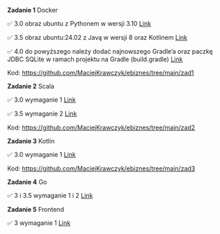 **Zadanie 1** Docker

:white_check_mark: 3.0 obraz ubuntu z Pythonem w wersji
3.10 [Link](https://github.com/MaciejKrawczyk/ebiznes/commit/ab1486fe61393acc284e95cd7dda419815fb53e9)

:white_check_mark: 3.5 obraz ubuntu:24.02 z Javą w wersji 8 oraz
Kotlinem [Link](https://github.com/MaciejKrawczyk/ebiznes/commit/b42cee74ef2de25f07fd9a6ef5754dbd32906f3f)

:white_check_mark: 4.0 do powyższego należy dodać najnowszego Gradle’a oraz paczkę JDBC SQLite w ramach projektu na
Gradle (build.gradle) [Link](https://github.com/MaciejKrawczyk/ebiznes/commit/c351844f6ab4e059e07a70856aac33ac7f7cd236)

Kod: https://github.com/MaciejKrawczyk/ebiznes/tree/main/zad1

**Zadanie 2** Scala

:white_check_mark: 3.0 wymaganie 1 [Link](https://github.com/MaciejKrawczyk/ebiznes/commit/d0d0974887fe354f9d12377141304933747d8f5f)

:white_check_mark: 3.5 wymaganie 2 [Link](https://github.com/MaciejKrawczyk/ebiznes/commit/15b606334b9f6fda1f80d25a7ef9c6807dff79dd)

Kod: https://github.com/MaciejKrawczyk/ebiznes/tree/main/zad2

**Zadanie 3** Kotlin

:white_check_mark: 3.0 wymaganie 1 [Link](https://github.com/MaciejKrawczyk/ebiznes/commit/3eb690551582e39d48079a1957baa1d8af7238fe)

Kod: https://github.com/MaciejKrawczyk/ebiznes/tree/main/zad3

**Zadanie 4** Go

:white_check_mark: 3 i 3.5 wymaganie 1 i 2 [Link](https://github.com/MaciejKrawczyk/ebiznes/commit/f018966956a159dcf72d5d2381ef2dae0b2e2806)

**Zadanie 5** Frontend

:white_check_mark: 3 wymaganie 1 [Link](https://github.com/MaciejKrawczyk/ebiznes/commit/69ea6421f4ec83a9b2ac005d60b7f67348797d03)
